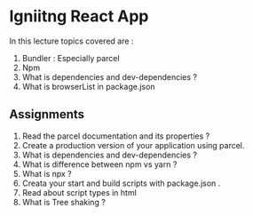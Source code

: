 # Igniitng React App

In this lecture topics covered are :

1. Bundler : Especially parcel
2. Npm
3. What is dependencies and dev-dependencies ?
4. What is browserList in package.json

## Assignments

1. Read the parcel documentation and its properties ?
2. Create a production version of your application using parcel.
3. What is dependencies and dev-dependencies ?
4. What is difference between npm vs yarn ?
5. What is npx ?
6. Creata your start and build scripts with package.json .
7. Read about script types in html
8. What is Tree shaking ?
